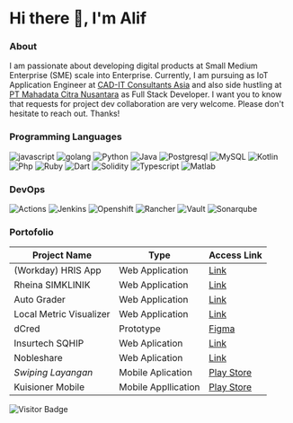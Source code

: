 # Hi there 👋, I'm Alif  
### About
I am passionate about developing digital products at Small Medium Enterprise (SME) scale into Enterprise. Currently, I am pursuing as IoT Application Engineer at [CAD-IT Consultants Asia](https://main.cadit.com.sg/) and also side hustling at [PT Mahadata Citra Nusantara](https://kuisioner.com/) as Full Stack Developer. I want you to know that requests for project dev collaboration are very welcome. Please don't hesitate to reach out. Thanks!

### Programming Languages
<p>
  <img alt="javascript" src="https://img.shields.io/badge/-Javascript-272627?style=for-the-badge&logo=javascript" /> 
  <img alt="golang" src="https://img.shields.io/badge/-Go-272627?style=for-the-badge&logo=go" /> 
  <img alt="Python" src="https://img.shields.io/badge/-Python-272627?style=for-the-badge&logo=python"/>
  <img alt="Java" src="https://img.shields.io/badge/-Java-272627?style=for-the-badge&logo=java" /> 
  <img alt="Postgresql" src="https://img.shields.io/badge/-PostgreSQL-272627?style=for-the-badge&logo=postgresql" /> 
  <img alt="MySQL" src="https://img.shields.io/badge/-MySQL-272627?style=for-the-badge&logo=mysql" /> 
  <img alt="Kotlin" src="https://img.shields.io/badge/-Kotlin-272627?style=for-the-badge&logo=kotlin" /> 
  <img alt="Php" src="https://img.shields.io/badge/-Php-272627?style=for-the-badge&logo=php" />
  <img alt="Ruby" src="https://img.shields.io/badge/-Ruby-272627?style=for-the-badge&logo=ruby&logoColor=ff0000"/> 
  <img alt="Dart" src="https://img.shields.io/badge/-Dart-272627?style=for-the-badge&logo=dart&logoColor=1fb4e0"/> 
  <img alt="Solidity" src="https://img.shields.io/badge/-Solidity-272627?style=for-the-badge&logo=solidity" />
  <img alt="Typescript" src="https://img.shields.io/badge/-Typescript-272627?style=for-the-badge&logo=typescript" />
  <img alt="Matlab" src="https://img.shields.io/badge/-Matlab-272627?style=for-the-badge&logo=matlab" />
</p>

### DevOps
<p>
  <img alt="Actions" src="https://img.shields.io/badge/-Actions-272627?style=for-the-badge&logo=githubactions" /> 
  <img alt="Jenkins" src="https://img.shields.io/badge/-Jenkins-272627?style=for-the-badge&logo=jenkins" /> 
  <img alt="Openshift" src="https://img.shields.io/badge/-Openshift_Origin-272627?style=for-the-badge&logo=openshift" /> 
  <img alt="Rancher" src="https://img.shields.io/badge/-Rancher-272627?style=for-the-badge&logo=rancher" /> 
  <img alt="Vault" src="https://img.shields.io/badge/-Vault-272627?style=for-the-badge&logo=vault" /> 
  <img alt="Sonarqube" src="https://img.shields.io/badge/-Sonarqube-272627?style=for-the-badge&logo=sonarqube" /> 
</p>



### Portofolio
| Project Name | Type | Access Link |
| --- | --- | --- |
| (Workday) HRIS App | Web Application | [Link](https://hris-app.alifdarm.web.id/) |
| Rheina SIMKLINIK | Web Application | [Link](https://rheina.id) |
| Auto Grader | Web Application | [Link](https://auto-grader.vercel.app/) |
| Local Metric Visualizer | Web Application | [Link](https://resolving-set-visualizer.vercel.app/) |
| dCred | Prototype | [Figma](https://www.figma.com/proto/47dFk31vydPw3SfWEb5dw4/System-Certificate?node-id=24%3A2&scaling=min-zoom&page-id=0%3A1&starting-point-node-id=24%3A2) |
| Insurtech SQHIP | Web Aplication | [Link](https://insurtech-sqhip.my.id/) |
| Nobleshare | Web Aplication | [Link](https://nobleshare.co.id/) |
| *Swiping Layangan* | Mobile Aplication | [Play Store](https://play.google.com/store/apps/details?id=com.ultg.kite_sweeping) |
| Kuisioner Mobile | Mobile Appllication | [Play Store](https://play.google.com/store/apps/details?id=com.mcn.kusioner_mobile)|


![Visitor Badge](https://visitor-badge.laobi.icu/badge?page_id=alif338.alif338)
